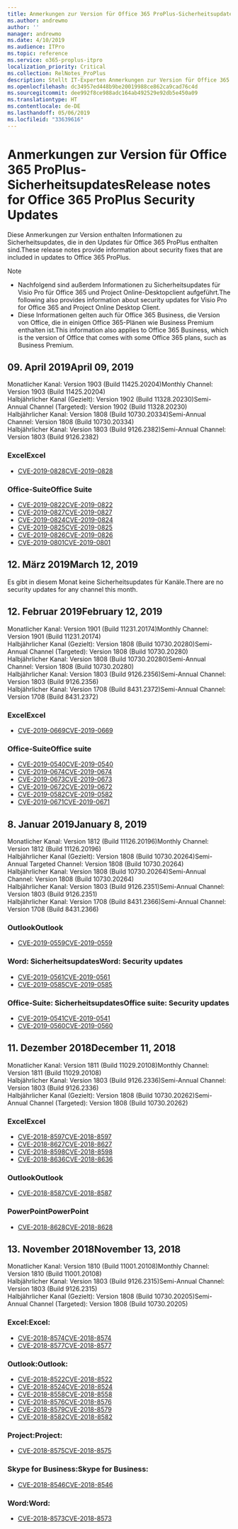 ```yaml
---
title: Anmerkungen zur Version für Office 365 ProPlus-Sicherheitsupdates
ms.author: andrewmo
author: ''
manager: andrewmo
ms.date: 4/10/2019
ms.audience: ITPro
ms.topic: reference
ms.service: o365-proplus-itpro
localization_priority: Critical
ms.collection: RelNotes_ProPlus
description: Stellt IT-Experten Anmerkungen zur Version für Office 365 ProPlus-Sicherheitsupdates zur Verfügung.
ms.openlocfilehash: dc34957ed448b9be20019988ce862ca9cad76c4d
ms.sourcegitcommit: dee992f8ce988adc164ab492529e92db5e450a09
ms.translationtype: HT
ms.contentlocale: de-DE
ms.lasthandoff: 05/06/2019
ms.locfileid: "33639616"
---
```

# <a name="release-notes-for-office-365-proplus-security-updates"></a><span data-ttu-id="8f9c1-103">Anmerkungen zur Version für Office 365 ProPlus-Sicherheitsupdates</span><span class="sxs-lookup"><span data-stu-id="8f9c1-103">Release notes for Office 365 ProPlus Security Updates</span></span>

<span data-ttu-id="8f9c1-104">Diese Anmerkungen zur Version enthalten Informationen zu Sicherheitsupdates, die in den Updates für Office 365 ProPlus enthalten sind.</span><span class="sxs-lookup"><span data-stu-id="8f9c1-104">These release notes provide information about security fixes that are included in updates to Office 365 ProPlus.</span></span>
 
> [!NOTE]
> - <span data-ttu-id="8f9c1-105">Nachfolgend sind außerdem Informationen zu Sicherheitsupdates für Visio Pro für Office 365 und Project Online-Desktopclient aufgeführt.</span><span class="sxs-lookup"><span data-stu-id="8f9c1-105">The following also provides information about security updates for Visio Pro for Office 365 and Project Online Desktop Client.</span></span>
> - <span data-ttu-id="8f9c1-106">Diese Informationen gelten auch für Office 365 Business, die Version von Office, die in einigen Office 365-Plänen wie Business Premium enthalten ist.</span><span class="sxs-lookup"><span data-stu-id="8f9c1-106">This information also applies to Office 365 Business, which is the version of Office that comes with some Office 365 plans, such as Business Premium.</span></span>

[//]: # (DIE OBENSTEHENDE ZEILE NICHT ENTFERNEN, sie wird als Abstandhalter benötigt)
## <a name="april-09-2019"></a><span data-ttu-id="8f9c1-108">09. April 2019</span><span class="sxs-lookup"><span data-stu-id="8f9c1-108">April 09, 2019</span></span>
<span data-ttu-id="8f9c1-109">Monatlicher Kanal: Version 1903 (Build 11425.20204)</span><span class="sxs-lookup"><span data-stu-id="8f9c1-109">Monthly Channel: Version 1903 (Build 11425.20204)</span></span>  
<span data-ttu-id="8f9c1-110">Halbjährlicher Kanal (Gezielt): Version 1902 (Build 11328.20230)</span><span class="sxs-lookup"><span data-stu-id="8f9c1-110">Semi-Annual Channel (Targeted): Version 1902 (Build 11328.20230)</span></span>  
<span data-ttu-id="8f9c1-111">Halbjährlicher Kanal: Version 1808 (Build 10730.20334)</span><span class="sxs-lookup"><span data-stu-id="8f9c1-111">Semi-Annual Channel: Version 1808 (Build 10730.20334)</span></span>  
<span data-ttu-id="8f9c1-112">Halbjährlicher Kanal: Version 1803 (Build 9126.2382)</span><span class="sxs-lookup"><span data-stu-id="8f9c1-112">Semi-Annual Channel: Version 1803 (Build 9126.2382)</span></span>  

### <a name="excel"></a><span data-ttu-id="8f9c1-113">Excel</span><span class="sxs-lookup"><span data-stu-id="8f9c1-113">Excel</span></span>

-   [<span data-ttu-id="8f9c1-114">CVE-2019-0828</span><span class="sxs-lookup"><span data-stu-id="8f9c1-114">CVE-2019-0828</span></span>](https://portal.msrc.microsoft.com/de-DE/security-guidance/advisory/CVE-2019-0828)

### <a name="office-suite"></a><span data-ttu-id="8f9c1-115">Office-Suite</span><span class="sxs-lookup"><span data-stu-id="8f9c1-115">Office Suite</span></span>

-   [<span data-ttu-id="8f9c1-116">CVE-2019-0822</span><span class="sxs-lookup"><span data-stu-id="8f9c1-116">CVE-2019-0822</span></span>](https://portal.msrc.microsoft.com/de-DE/security-guidance/advisory/CVE-2019-0822)
-   [<span data-ttu-id="8f9c1-117">CVE-2019-0827</span><span class="sxs-lookup"><span data-stu-id="8f9c1-117">CVE-2019-0827</span></span>](https://portal.msrc.microsoft.com/de-DE/security-guidance/advisory/CVE-2019-0827)
-   [<span data-ttu-id="8f9c1-118">CVE-2019-0824</span><span class="sxs-lookup"><span data-stu-id="8f9c1-118">CVE-2019-0824</span></span>](https://portal.msrc.microsoft.com/de-DE/security-guidance/advisory/CVE-2019-0824)
-   [<span data-ttu-id="8f9c1-119">CVE-2019-0825</span><span class="sxs-lookup"><span data-stu-id="8f9c1-119">CVE-2019-0825</span></span>](https://portal.msrc.microsoft.com/de-DE/security-guidance/advisory/CVE-2019-0825)
-   [<span data-ttu-id="8f9c1-120">CVE-2019-0826</span><span class="sxs-lookup"><span data-stu-id="8f9c1-120">CVE-2019-0826</span></span>](https://portal.msrc.microsoft.com/de-DE/security-guidance/advisory/CVE-2019-0826)
-   [<span data-ttu-id="8f9c1-121">CVE-2019-0801</span><span class="sxs-lookup"><span data-stu-id="8f9c1-121">CVE-2019-0801</span></span>](https://portal.msrc.microsoft.com/de-DE/security-guidance/advisory/CVE-2019-0801)

## <a name="march-12-2019"></a><span data-ttu-id="8f9c1-122">12. März 2019</span><span class="sxs-lookup"><span data-stu-id="8f9c1-122">March 12, 2019</span></span>
<span data-ttu-id="8f9c1-123">Es gibt in diesem Monat keine Sicherheitsupdates für Kanäle.</span><span class="sxs-lookup"><span data-stu-id="8f9c1-123">There are no security updates for any channel this month.</span></span>

## <a name="february-12-2019"></a><span data-ttu-id="8f9c1-124">12. Februar 2019</span><span class="sxs-lookup"><span data-stu-id="8f9c1-124">February 12, 2019</span></span>
<span data-ttu-id="8f9c1-125">Monatlicher Kanal: Version 1901 (Build 11231.20174)</span><span class="sxs-lookup"><span data-stu-id="8f9c1-125">Monthly Channel: Version 1901 (Build 11231.20174)</span></span>  
<span data-ttu-id="8f9c1-126">Halbjährlicher Kanal (Gezielt): Version 1808 (Build 10730.20280)</span><span class="sxs-lookup"><span data-stu-id="8f9c1-126">Semi-Annual Channel (Targeted): Version 1808 (Build 10730.20280)</span></span>   
<span data-ttu-id="8f9c1-127">Halbjährlicher Kanal: Version 1808 (Build 10730.20280)</span><span class="sxs-lookup"><span data-stu-id="8f9c1-127">Semi-Annual Channel: Version 1808 (Build 10730.20280)</span></span>  
<span data-ttu-id="8f9c1-128">Halbjährlicher Kanal: Version 1803 (Build 9126.2356)</span><span class="sxs-lookup"><span data-stu-id="8f9c1-128">Semi-Annual Channel: Version 1803 (Build 9126.2356)</span></span>  
<span data-ttu-id="8f9c1-129">Halbjährlicher Kanal: Version 1708 (Build 8431.2372)</span><span class="sxs-lookup"><span data-stu-id="8f9c1-129">Semi-Annual Channel: Version 1708 (Build 8431.2372)</span></span>  


### <a name="excel"></a><span data-ttu-id="8f9c1-130">Excel</span><span class="sxs-lookup"><span data-stu-id="8f9c1-130">Excel</span></span>

-   [<span data-ttu-id="8f9c1-131">CVE-2019-0669</span><span class="sxs-lookup"><span data-stu-id="8f9c1-131">CVE-2019-0669</span></span>](https://portal.msrc.microsoft.com/de-DE/security-guidance/advisory/CVE-2019-0669)

### <a name="office-suite"></a><span data-ttu-id="8f9c1-132">Office-Suite</span><span class="sxs-lookup"><span data-stu-id="8f9c1-132">Office suite</span></span>

-   [<span data-ttu-id="8f9c1-133">CVE-2019-0540</span><span class="sxs-lookup"><span data-stu-id="8f9c1-133">CVE-2019-0540</span></span>](https://portal.msrc.microsoft.com/de-DE/security-guidance/advisory/CVE-2019-0540)
-   [<span data-ttu-id="8f9c1-134">CVE-2019-0674</span><span class="sxs-lookup"><span data-stu-id="8f9c1-134">CVE-2019-0674</span></span>](https://portal.msrc.microsoft.com/de-DE/security-guidance/advisory/CVE-2019-0674)
-   [<span data-ttu-id="8f9c1-135">CVE-2019-0673</span><span class="sxs-lookup"><span data-stu-id="8f9c1-135">CVE-2019-0673</span></span>](https://portal.msrc.microsoft.com/de-DE/security-guidance/advisory/CVE-2019-0673)
-   [<span data-ttu-id="8f9c1-136">CVE-2019-0672</span><span class="sxs-lookup"><span data-stu-id="8f9c1-136">CVE-2019-0672</span></span>](https://portal.msrc.microsoft.com/de-DE/security-guidance/advisory/CVE-2019-0672)
-   [<span data-ttu-id="8f9c1-137">CVE-2019-0582</span><span class="sxs-lookup"><span data-stu-id="8f9c1-137">CVE-2019-0582</span></span>](https://portal.msrc.microsoft.com/de-DE/security-guidance/advisory/CVE-2019-0582)
-   [<span data-ttu-id="8f9c1-138">CVE-2019-0671</span><span class="sxs-lookup"><span data-stu-id="8f9c1-138">CVE-2019-0671</span></span>](https://portal.msrc.microsoft.com/de-DE/security-guidance/advisory/CVE-2019-0671)

## <a name="january-8-2019"></a><span data-ttu-id="8f9c1-139">8. Januar 2019</span><span class="sxs-lookup"><span data-stu-id="8f9c1-139">January 8, 2019</span></span>

<span data-ttu-id="8f9c1-140">Monatlicher Kanal: Version 1812 (Build 11126.20196)</span><span class="sxs-lookup"><span data-stu-id="8f9c1-140">Monthly Channel: Version 1812 (Build 11126.20196)</span></span>  
<span data-ttu-id="8f9c1-141">Halbjährlicher Kanal (Gezielt): Version 1808 (Build 10730.20264)</span><span class="sxs-lookup"><span data-stu-id="8f9c1-141">Semi-Annual Targeted Channel: Version 1808 (Build 10730.20264)</span></span>  
<span data-ttu-id="8f9c1-142">Halbjährlicher Kanal: Version 1808 (Build 10730.20264)</span><span class="sxs-lookup"><span data-stu-id="8f9c1-142">Semi-Annual Channel: Version 1808 (Build 10730.20264)</span></span>  
<span data-ttu-id="8f9c1-143">Halbjährlicher Kanal: Version 1803 (Build 9126.2351)</span><span class="sxs-lookup"><span data-stu-id="8f9c1-143">Semi-Annual Channel: Version 1803 (Build 9126.2351)</span></span>  
<span data-ttu-id="8f9c1-144">Halbjährlicher Kanal: Version 1708 (Build 8431.2366)</span><span class="sxs-lookup"><span data-stu-id="8f9c1-144">Semi-Annual Channel: Version 1708 (Build 8431.2366)</span></span>  


### <a name="outlook"></a><span data-ttu-id="8f9c1-145">Outlook</span><span class="sxs-lookup"><span data-stu-id="8f9c1-145">Outlook</span></span>
-   [<span data-ttu-id="8f9c1-146">CVE-2019-0559</span><span class="sxs-lookup"><span data-stu-id="8f9c1-146">CVE-2019-0559</span></span>](https://portal.msrc.microsoft.com/de-DE/security-guidance/advisory/CVE-2019-0559)

### <a name="word-security-updates"></a><span data-ttu-id="8f9c1-147">Word: Sicherheitsupdates</span><span class="sxs-lookup"><span data-stu-id="8f9c1-147">Word: Security updates</span></span> 
-   [<span data-ttu-id="8f9c1-148">CVE-2019-0561</span><span class="sxs-lookup"><span data-stu-id="8f9c1-148">CVE-2019-0561</span></span>](https://portal.msrc.microsoft.com/de-DE/security-guidance/advisory/CVE-2019-0561)
-   [<span data-ttu-id="8f9c1-149">CVE-2019-0585</span><span class="sxs-lookup"><span data-stu-id="8f9c1-149">CVE-2019-0585</span></span>](https://portal.msrc.microsoft.com/de-DE/security-guidance/advisory/CVE-2019-0585) 
 
### <a name="office-suite-security-updates"></a><span data-ttu-id="8f9c1-150">Office-Suite: Sicherheitsupdates</span><span class="sxs-lookup"><span data-stu-id="8f9c1-150">Office suite: Security updates</span></span> 
-   [<span data-ttu-id="8f9c1-151">CVE-2019-0541</span><span class="sxs-lookup"><span data-stu-id="8f9c1-151">CVE-2019-0541</span></span>](https://portal.msrc.microsoft.com/de-DE/security-guidance/advisory/CVE-2019-0541)
-   [<span data-ttu-id="8f9c1-152">CVE-2019-0560</span><span class="sxs-lookup"><span data-stu-id="8f9c1-152">CVE-2019-0560</span></span>](https://portal.msrc.microsoft.com/de-DE/security-guidance/advisory/CVE-2019-0560)

## <a name="december-11-2018"></a><span data-ttu-id="8f9c1-153">11. Dezember 2018</span><span class="sxs-lookup"><span data-stu-id="8f9c1-153">December 11, 2018</span></span>
<span data-ttu-id="8f9c1-154">Monatlicher Kanal: Version 1811 (Build 11029.20108)</span><span class="sxs-lookup"><span data-stu-id="8f9c1-154">Monthly Channel: Version 1811 (Build 11029.20108)</span></span>  
<span data-ttu-id="8f9c1-155">Halbjährlicher Kanal: Version 1803 (Build 9126.2336)</span><span class="sxs-lookup"><span data-stu-id="8f9c1-155">Semi-Annual Channel: Version 1803 (Build 9126.2336)</span></span>  
<span data-ttu-id="8f9c1-156">Halbjährlicher Kanal (Gezielt): Version 1808 (Build 10730.20262)</span><span class="sxs-lookup"><span data-stu-id="8f9c1-156">Semi-Annual Channel (Targeted): Version 1808 (Build 10730.20262)</span></span>  

### <a name="excel"></a><span data-ttu-id="8f9c1-157">Excel</span><span class="sxs-lookup"><span data-stu-id="8f9c1-157">Excel</span></span>

-   [<span data-ttu-id="8f9c1-158">CVE-2018-8597</span><span class="sxs-lookup"><span data-stu-id="8f9c1-158">CVE-2018-8597</span></span>](https://portal.msrc.microsoft.com/de-DE/security-guidance/advisory/CVE-2018-8597)
-   [<span data-ttu-id="8f9c1-159">CVE-2018-8627</span><span class="sxs-lookup"><span data-stu-id="8f9c1-159">CVE-2018-8627</span></span>](https://portal.msrc.microsoft.com/de-DE/security-guidance/advisory/CVE-2018-8627)
-   [<span data-ttu-id="8f9c1-160">CVE-2018-8598</span><span class="sxs-lookup"><span data-stu-id="8f9c1-160">CVE-2018-8598</span></span>](https://portal.msrc.microsoft.com/de-DE/security-guidance/advisory/CVE-2018-8598)
-   [<span data-ttu-id="8f9c1-161">CVE-2018-8636</span><span class="sxs-lookup"><span data-stu-id="8f9c1-161">CVE-2018-8636</span></span>](https://portal.msrc.microsoft.com/de-DE/security-guidance/advisory/CVE-2018-8636)

### <a name="outlook"></a><span data-ttu-id="8f9c1-162">Outlook</span><span class="sxs-lookup"><span data-stu-id="8f9c1-162">Outlook</span></span>

-   [<span data-ttu-id="8f9c1-163">CVE-2018-8587</span><span class="sxs-lookup"><span data-stu-id="8f9c1-163">CVE-2018-8587</span></span>](https://portal.msrc.microsoft.com/de-DE/security-guidance/advisory/CVE-2018-8587)

### <a name="powerpoint"></a><span data-ttu-id="8f9c1-164">PowerPoint</span><span class="sxs-lookup"><span data-stu-id="8f9c1-164">PowerPoint</span></span>

-   [<span data-ttu-id="8f9c1-165">CVE-2018-8628</span><span class="sxs-lookup"><span data-stu-id="8f9c1-165">CVE-2018-8628</span></span>](https://portal.msrc.microsoft.com/de-DE/security-guidance/advisory/CVE-2018-8628)

## <a name="november-13-2018"></a><span data-ttu-id="8f9c1-166">13. November 2018</span><span class="sxs-lookup"><span data-stu-id="8f9c1-166">November 13, 2018</span></span>
<span data-ttu-id="8f9c1-167">Monatlicher Kanal: Version 1810 (Build 11001.20108)</span><span class="sxs-lookup"><span data-stu-id="8f9c1-167">Monthly Channel: Version 1810 (Build 11001.20108)</span></span>  
<span data-ttu-id="8f9c1-168">Halbjährlicher Kanal: Version 1803 (Build 9126.2315)</span><span class="sxs-lookup"><span data-stu-id="8f9c1-168">Semi-Annual Channel: Version 1803 (Build 9126.2315)</span></span>  
<span data-ttu-id="8f9c1-169">Halbjährlicher Kanal (Gezielt): Version 1808 (Build 10730.20205)</span><span class="sxs-lookup"><span data-stu-id="8f9c1-169">Semi-Annual Channel (Targeted): Version 1808 (Build 10730.20205)</span></span>  

### <a name="excel"></a><span data-ttu-id="8f9c1-170">Excel:</span><span class="sxs-lookup"><span data-stu-id="8f9c1-170">Excel:</span></span>

-   [<span data-ttu-id="8f9c1-171">CVE-2018-8574</span><span class="sxs-lookup"><span data-stu-id="8f9c1-171">CVE-2018-8574</span></span>](https://portal.msrc.microsoft.com/de-DE/security-guidance/advisory/CVE-2018-8574)
-   [<span data-ttu-id="8f9c1-172">CVE-2018-8577</span><span class="sxs-lookup"><span data-stu-id="8f9c1-172">CVE-2018-8577</span></span>](https://portal.msrc.microsoft.com/de-DE/security-guidance/advisory/CVE-2018-8577)

### <a name="outlook"></a><span data-ttu-id="8f9c1-173">Outlook:</span><span class="sxs-lookup"><span data-stu-id="8f9c1-173">Outlook:</span></span>

-   [<span data-ttu-id="8f9c1-174">CVE-2018-8522</span><span class="sxs-lookup"><span data-stu-id="8f9c1-174">CVE-2018-8522</span></span>](https://portal.msrc.microsoft.com/de-DE/security-guidance/advisory/CVE-2018-8522)
-   [<span data-ttu-id="8f9c1-175">CVE-2018-8524</span><span class="sxs-lookup"><span data-stu-id="8f9c1-175">CVE-2018-8524</span></span>](https://portal.msrc.microsoft.com/de-DE/security-guidance/advisory/CVE-2018-8524)
-   [<span data-ttu-id="8f9c1-176">CVE-2018-8558</span><span class="sxs-lookup"><span data-stu-id="8f9c1-176">CVE-2018-8558</span></span>](https://portal.msrc.microsoft.com/de-DE/security-guidance/advisory/CVE-2018-8558)
-   [<span data-ttu-id="8f9c1-177">CVE-2018-8576</span><span class="sxs-lookup"><span data-stu-id="8f9c1-177">CVE-2018-8576</span></span>](https://portal.msrc.microsoft.com/de-DE/security-guidance/advisory/CVE-2018-8576)
-   [<span data-ttu-id="8f9c1-178">CVE-2018-8579</span><span class="sxs-lookup"><span data-stu-id="8f9c1-178">CVE-2018-8579</span></span>](https://portal.msrc.microsoft.com/de-DE/security-guidance/advisory/CVE-2018-8579)
-   [<span data-ttu-id="8f9c1-179">CVE-2018-8582</span><span class="sxs-lookup"><span data-stu-id="8f9c1-179">CVE-2018-8582</span></span>](https://portal.msrc.microsoft.com/de-DE/security-guidance/advisory/CVE-2018-8582)

### <a name="project"></a><span data-ttu-id="8f9c1-180">Project:</span><span class="sxs-lookup"><span data-stu-id="8f9c1-180">Project:</span></span>

-   [<span data-ttu-id="8f9c1-181">CVE-2018-8575</span><span class="sxs-lookup"><span data-stu-id="8f9c1-181">CVE-2018-8575</span></span>](https://portal.msrc.microsoft.com/de-DE/security-guidance/advisory/CVE-2018-8575)

### <a name="skype-for-business"></a><span data-ttu-id="8f9c1-182">Skype for Business:</span><span class="sxs-lookup"><span data-stu-id="8f9c1-182">Skype for Business:</span></span>

-   [<span data-ttu-id="8f9c1-183">CVE-2018-8546</span><span class="sxs-lookup"><span data-stu-id="8f9c1-183">CVE-2018-8546</span></span>](https://portal.msrc.microsoft.com/de-DE/security-guidance/advisory/CVE-2018-8546)

### <a name="word"></a><span data-ttu-id="8f9c1-184">Word:</span><span class="sxs-lookup"><span data-stu-id="8f9c1-184">Word:</span></span>

-   [<span data-ttu-id="8f9c1-185">CVE-2018-8573</span><span class="sxs-lookup"><span data-stu-id="8f9c1-185">CVE-2018-8573</span></span>](https://portal.msrc.microsoft.com/de-DE/security-guidance/advisory/CVE-2018-8573)
